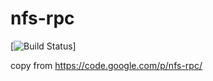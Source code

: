 nfs-rpc
=======

[![Build Status](https://travis-ci.org/leeyazhou/nfs-rpc.svg?branch=master)]

copy from https://code.google.com/p/nfs-rpc/
